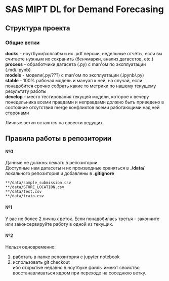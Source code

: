 # SAS MIPT DL for Demand Forecasing
## Структура проекта
### Общие ветки
**docks** - ноутбуки/коллабы и их .pdf версии, недельные отчёты, если вы считаете нужным их сохранить (бенчмарки, анализ датасетов, etc.)  
**process** - обработчики датасета (.py) с man'ом по эксплуатации (.md/.ipynb)  
**models** - модели(.py/???) с man'ом по эксплуатации (.ipynb/.py)  
**stable** - 100% рабочая модель и мануал к ней, на случай, если понадобится срочно собрать какие то метрики по нашему текущему результату работы  
**develop** - место тестирования текущей модели, которое к вечеру понедельника всеми правдами и неправдами должно быть приведено в состояние отсутствия merge конфликтов всеми работающими над ней сторонами  

Личные ветки остаются на совести ведущих  
## Правила работы в репозитории  
#### №0  
Данные не должны лежать в репозитории.  
Доступные нам датасеты и их производные храняться в **./data/** локального репозитория и добавлены в **.gitignore**  
```  
**/data/sample_submission.csv  
**/data/STORE_LOCATION.csv  
**/data/test.csv  
**/data/train.csv  
```  
#### №1  
У вас не более 2 личных веток. Если понадобилась третья - закончите или законсервируйте работу в одной из текущих.  
  
#### №2  
Нельзя одновременно:  
1) работать в папке репозитория с jupyter notebook  
2) использовать git checkout  
ибо открытые недавно в ноутбуке файлы имеют свойство восстанавливаться ядром при переходе на соседнюю ветку.  
